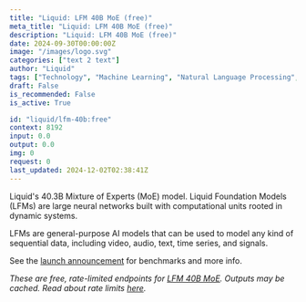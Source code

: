 ```yaml
---
title: "Liquid: LFM 40B MoE (free)"
meta_title: "Liquid: LFM 40B MoE (free)"
description: "Liquid: LFM 40B MoE (free)"
date: 2024-09-30T00:00:00Z
image: "/images/logo.svg"
categories: ["text 2 text"]
author: "Liquid"
tags: ["Technology", "Machine Learning", "Natural Language Processing", "Data Science", "Generative AI", "Free"]
draft: False
is_recommended: False
is_active: True

id: "liquid/lfm-40b:free"
context: 8192
input: 0.0
output: 0.0
img: 0
request: 0
last_updated: 2024-12-02T02:38:41Z
---
```


Liquid's 40.3B Mixture of Experts (MoE) model. Liquid Foundation Models (LFMs) are large neural networks built with computational units rooted in dynamic systems.

LFMs are general-purpose AI models that can be used to model any kind of sequential data, including video, audio, text, time series, and signals.

See the [launch announcement](https://www.liquid.ai/liquid-foundation-models) for benchmarks and more info.

_These are free, rate-limited endpoints for [LFM 40B MoE](/liquid/lfm-40b). Outputs may be cached. Read about rate limits [here](/docs/limits)._


